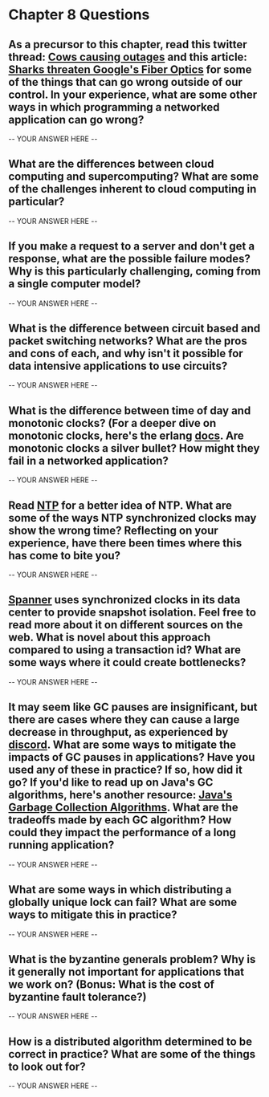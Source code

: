 # Chapter 8 Questions

## As a precursor to this chapter, read this twitter thread: [Cows causing outages](https://twitter.com/uhoelzle/status/1263333281891708929) and this article: [Sharks threaten Google's Fiber Optics](https://slate.com/technology/2014/08/shark-attacks-threaten-google-s-undersea-internet-cables-video.html) for some of the things that can go wrong outside of our control. In your experience, what are some other ways in which programming a networked application can go wrong?

-- YOUR ANSWER HERE --

## What are the differences between cloud computing and supercomputing? What are some of the challenges inherent to cloud computing in particular?

-- YOUR ANSWER HERE --

## If you make a request to a server and don't get a response, what are the possible failure modes? Why is this particularly challenging, coming from a single computer model?

-- YOUR ANSWER HERE --

## What is the difference between circuit based and packet switching networks? What are the pros and cons of each, and why isn't it possible for data intensive applications to use circuits?

-- YOUR ANSWER HERE --

## What is the difference between time of day and monotonic clocks? (For a deeper dive on monotonic clocks, here's the erlang [docs](https://www.erlang.org/doc/apps/erts/time_correction.html). Are monotonic clocks a silver bullet? How might they fail in a networked application?

-- YOUR ANSWER HERE --

## Read [NTP](https://en.wikipedia.org/wiki/Network_Time_Protocol) for a better idea of NTP. What are some of the ways NTP synchronized clocks may show the wrong time? Reflecting on your experience, have there been times where this has come to bite you?

-- YOUR ANSWER HERE --

## [Spanner](https://cloud.google.com/spanner/docs/true-time-external-consistency) uses synchronized clocks in its data center to provide snapshot isolation. Feel free to read more about it on different sources on the web. What is novel about this approach compared to using a transaction id? What are some ways where it could create bottlenecks?

-- YOUR ANSWER HERE --

## It may seem like GC pauses are insignificant, but there are cases where they can cause a large decrease in throughput, as experienced by [discord](https://discord.com/blog/why-discord-is-switching-from-go-to-rust). What are some ways to mitigate the impacts of GC pauses in applications? Have you used any of these in practice? If so, how did it go? If you'd like to read up on Java's GC algorithms, here's another resource: [Java's Garbage Collection Algorithms](https://ionutbalosin.com/2019/12/jvm-garbage-collectors-benchmarks-report-19-12/). What are the tradeoffs made by each GC algorithm? How could they impact the performance of a long running application?

-- YOUR ANSWER HERE --

## What are some ways in which distributing a globally unique lock can fail? What are some ways to mitigate this in practice?

-- YOUR ANSWER HERE --

## What is the byzantine generals problem? Why is it generally not important for applications that we work on? (Bonus: What is the cost of byzantine fault tolerance?)

-- YOUR ANSWER HERE --

## How is a distributed algorithm determined to be correct in practice? What are some of the things to look out for?

-- YOUR ANSWER HERE --

